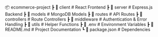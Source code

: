 📦 ecommerce-project
 ┣ 📂 client           # React Frontend
 ┣ 📂 server           # Express.js Backend
 ┣ 📂 models           # MongoDB Models
 ┣ 📂 routes           # API Routes
 ┣ 📂 controllers      # Route Controllers
 ┣ 📂 middleware       # Authentication & Error Handling
 ┣ 📂 utils            # Helper Functions
 ┣ 📜 .env             # Environment Variables
 ┣ 📜 README.md        # Project Documentation
 ┗ 📜 package.json     # Dependencies
